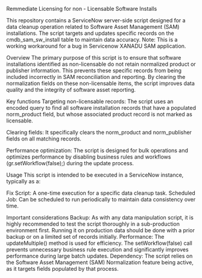 Remmediate Licensing for non - Licensable Software Installs

This repository contains a ServiceNow server-side script designed for a data cleanup operation related to Software Asset Management (SAM) installations. The script targets and updates specific records on the cmdb_sam_sw_install table to maintain data accuracy.
Note: This is a working workaround for a bug in Servicenow XANADU SAM application.

Overview
The primary purpose of this script is to ensure that software installations identified as non-licensable do not retain normalized product or publisher information. This prevents these specific records from being included incorrectly in SAM reconciliation and reporting. By clearing the normalization fields on these non-licensable items, the script improves data quality and the integrity of software asset reporting.

Key functions
Targeting non-licensable records: The script uses an encoded query to find all software installation records that have a populated norm_product field, but whose associated product record is not marked as licensable.

Clearing fields: It specifically clears the norm_product and norm_publisher fields on all matching records.

Performance optimization: The script is designed for bulk operations and optimizes performance by disabling business rules and workflows (gr.setWorkflow(false);) during the update process.

Usage
This script is intended to be executed in a ServiceNow instance, typically as a:

Fix Script: A one-time execution for a specific data cleanup task.
Scheduled Job: Can be scheduled to run periodically to maintain data consistency over time.

Important considerations
Backup: As with any data manipulation script, it is highly recommended to test the script thoroughly in a sub-production environment first. Running it on production data should be done with a prior backup or on a limited set of records initially.
Performance: The updateMultiple() method is used for efficiency. The setWorkflow(false) call prevents unnecessary business rule execution and significantly improves performance during large batch updates.
Dependency: The script relies on the Software Asset Management (SAM) Normalization feature being active, as it targets fields populated by that process.



